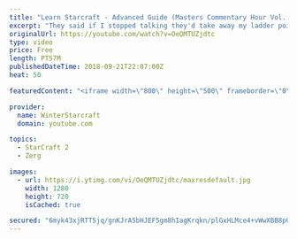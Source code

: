 ```yaml
---
title: "Learn Starcraft - Advanced Guide (Masters Commentary Hour Vol. 1)"
excerpt: "They said if I stopped talking they'd take away my ladder points. Next one I upload will have more terran/toss blame RNGesus."
originalUrl: https://youtube.com/watch?v=OeQMTUZjdtc
type: video
price: Free
length: PT57M
publishedDateTime: 2018-09-21T22:07:00Z
heat: 50

featuredContent: "<iframe width=\"800\" height=\"500\" frameborder=\"0\" src=\"https://www.youtube.com/embed/OeQMTUZjdtc\" allow=\"accelerometer; autoplay; encrypted-media; gyroscope; picture-in-picture\" allowfullscreen></iframe>"

provider:
  name: WinterStarcraft
  domain: youtube.com

topics:
  - StarCraft 2
  - Zerg

images:
  - url: https://i.ytimg.com/vi/OeQMTUZjdtc/maxresdefault.jpg
    width: 1280
    height: 720
    isCached: true

secured: "6myk43xjRTT5jq/gnKJrA5bHJEF5gm8hIagKrqkn/plGxHLMce4+vWwXBB8pGcHXOeSfBBbwInPz9u0JDLJm/z89BEvdBDFqhK2KZksA8upp72uyK8wXP0L5ZS+dbJFTxVWLVZKhYlieM3CnrgMOGZ8d1MyyBFU1dVWHssDrgnyx02xloJkh2lXKBrQkQr6uGw4/EYFGvI8LCLO+JOOYsZtbKVGY2hGegFU3GidPEdd5rn/5y2t1o7yJBKeSWO4+RxOuJfxJdMl2sJiKk25FH03s4J9gy1X7oNXhFSZsrOi/A+PvA3WAHQVO2AyhfgElXYsTvsAvVhMqLXUaYgHiA9Ctc6htlwJZ6x0TVHZfTBBf/OjVw1nSOTPuwGIjcAOleTgpL5Y4l3r2RBpHmIxu54okCz4r0HTGXNwqnKiv+g8=;rhqJ2E5nUU+1tW7f7Q1KMg=="
---
```


